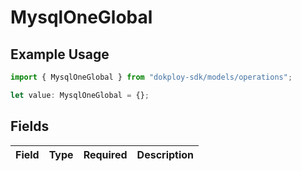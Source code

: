 # MysqlOneGlobal

## Example Usage

```typescript
import { MysqlOneGlobal } from "dokploy-sdk/models/operations";

let value: MysqlOneGlobal = {};
```

## Fields

| Field       | Type        | Required    | Description |
| ----------- | ----------- | ----------- | ----------- |